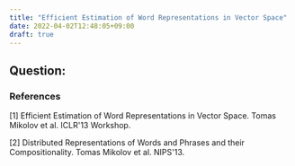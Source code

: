 ```yaml
---
title: "Efficient Estimation of Word Representations in Vector Space"
date: 2022-04-02T12:48:05+09:00
draft: true
---
```

## Question: 


### References

[1] Efficient Estimation of Word Representations in Vector Space. Tomas Mikolov et al. ICLR'13 Workshop.

[2] Distributed Representations of Words and Phrases and their Compositionality. Tomas Mikolov et al. NIPS'13.